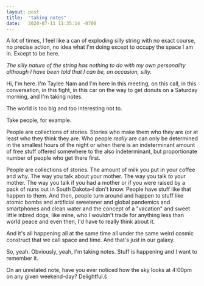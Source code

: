 ```yaml
---
layout: post
title:  "taking notes"
date:   2020-07-11 11:35:14 -0700
---
```


A lot of times, I feel like a can of exploding silly string with no exact course, no precise action, no idea what I'm doing except to occupy the space I am in. Except to be here.

*The silly nature of the string has nothing to do with my own personality although I have been told that I can be, on occasion, silly.*

Hi, I'm here. I'm Taylee Nam and I'm here in this meeting, on this call, in this conversation, in this fight, in this car on the way to get donuts on a Saturday morning, and I'm taking notes.

The world is too big and too interesting not to.

Take people, for example.

People are collections of stories. Stories who make them who they are (or at least who they think they are. Who people *really* are can only be determined in the smallest hours of the night or when there is an indeterminant amount of free stuff offered somewhere to the  also indeterminant, but proportionate number of people who get there first.

People are collections of stories. The amount of milk you put in your coffee and why. The way you talk about your mother. The way you talk *to* your mother. The way you talk if you had a mother or if you were raised by a pack of nuns out in South Dakota–I don't know. People have stuff like that happen to them. And then, people turn around and happen to stuff like atomic bombs and artificial sweetener and global pandemics and smartphones and clean water and the concept of a "vacation" and sweet little inbred dogs, like mine, who I wouldn't trade for anything less than world peace and even then, I'd have to really think about it.

And it's all happening all at the same time all under the same weird cosmic construct that we call space and time. And that's just in our galaxy. 

So, yeah. Obviously, yeah, I'm taking notes. Stuff is happening and I want to remember it.

On an unrelated note, have you ever noticed how the sky looks at 4:00pm on any given weekend-day? Delightful.š